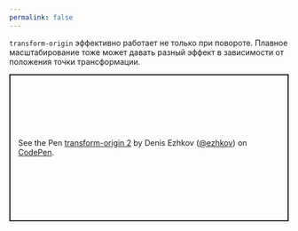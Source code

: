 ```yaml
---
permalink: false
---
```


`transform-origin` эффективно работает не только при повороте. Плавное масштабирование тоже может давать разный эффект в зависимости от положения точки трансформации.

<p class="codepen" data-height="265" data-theme-id="light" data-default-tab="css,result" data-user="ezhkov" data-slug-hash="jOVzbgg" style="height: 265px; box-sizing: border-box; display: flex; align-items: center; justify-content: center; border: 2px solid; margin: 1em 0; padding: 1em;" data-pen-title="transform-origin 2">
  <span>See the Pen <a href="https://codepen.io/ezhkov/pen/jOVzbgg">
  transform-origin 2</a> by Denis Ezhkov (<a href="https://codepen.io/ezhkov">@ezhkov</a>)
  on <a href="https://codepen.io">CodePen</a>.</span>
</p>
<script async src="https://cpwebassets.codepen.io/assets/embed/ei.js"></script>
